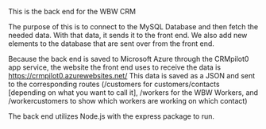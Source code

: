 This is the back end for the WBW CRM

The purpose of this is to connect to the MySQL Database and then fetch the needed data. With that data, it sends it to the front end. We also add new elements to the database that are sent over from the front end.

Because the back end is saved to Microsoft Azure through the CRMpilot0 app service, the website the front end uses to receive the data is https://crmpilot0.azurewebsites.net/
This data is saved as a JSON and sent to the corresponding routes (/customers for customers/contacts [depending on what you want to call it], /workers for the WBW Workers, and /workercustomers to show which workers are working on which contact)

The back end utilizes Node.js with the express package to run.
